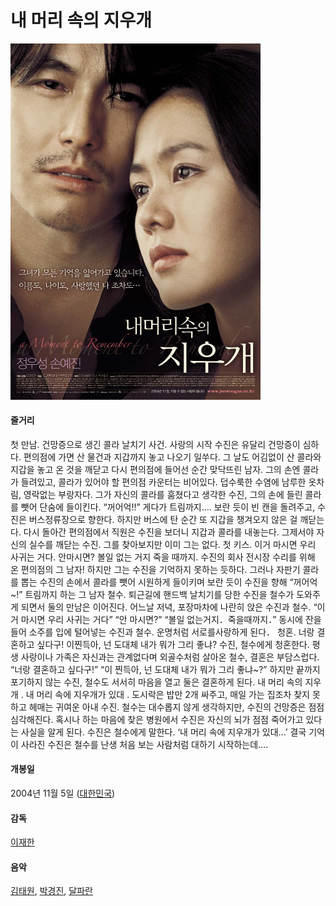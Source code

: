 # 내 머리 속의 지우개 

<img style="text-align: center" src="https://github.com/GeekInTheClass/MyFavoriteMovies/blob/master/img/AMomentToRemember.jpg" width="400px"/>

#### 줄거리

첫 만남. 건망증으로 생긴 콜라 날치기 사건. 사랑의 시작 수진은 유달리 건망증이 심하다. 편의점에 가면 산 물건과 지갑까지 놓고 나오기 일쑤다. 그 날도 어김없이 산 콜라와 지갑을 놓고 온 것을 깨닫고 다시 편의점에 들어선 순간 맞닥뜨린 남자. 그의 손엔 콜라가 들려있고, 콜라가 있어야 할 편의점 카운터는 비어있다. 덥수룩한 수염에 남루한 옷차림, 영락없는 부랑자다. 그가 자신의 콜라를 훔쳤다고 생각한 수진, 그의 손에 들린 콜라를 뺏어 단숨에 들이킨다. “꺼어억!!” 게다가 트림까지…. 보란 듯이 빈 캔을 돌려주고, 수진은 버스정류장으로 향한다. 하지만 버스에 탄 순간 또 지갑을 챙겨오지 않은 걸 깨닫는다. 다시 돌아간 편의점에서 직원은 수진을 보더니 지갑과 콜라를 내놓는다. 그제서야 자신의 실수를 깨닫는 수진. 그를 찾아보지만 이미 그는 없다. 첫 키스. 이거 마시면 우리 사귀는 거다. 안마시면? 볼일 없는 거지 죽을 때까지. 수진의 회사 전시장 수리를 위해 온 편의점의 그 남자! 하지만 그는 수진을 기억하지 못하는 듯하다. 그러나 자판기 콜라를 뽑는 수진의 손에서 콜라를 뺏어 시원하게 들이키며 보란 듯이 수진을 향해 “꺼어억~!” 트림까지 하는 그 남자 철수. 퇴근길에 핸드백 날치기를 당한 수진을 철수가 도와주게 되면서 둘의 만남은 이어진다. 어느날 저녁, 포장마차에 나란히 앉은 수진과 철수. “이거 마시면 우리 사귀는 거다” “안 마시면?” “볼일 없는거지．죽을때까지．” 동시에 잔을 들어 소주를 입에 털어넣는 수진과 철수. 운명처럼 서로를사랑하게 된다． 청혼. 너랑 결혼하고 싶다구! 이찐득아, 넌 도대체 내가 뭐가 그리 좋냐? 수진, 철수에게 청혼한다. 평생 사랑이나 가족은 자신과는 관계없다며 외골수처럼 살아온 철수, 결혼은 부담스럽다. “너랑 결혼하고 싶다구!” “이 찐득아, 넌 도대체 내가 뭐가 그리 좋냐~?” 하지만 끝까지 포기하지 않는 수진, 철수도 서서히 마음을 열고 둘은 결혼하게 된다. 내 머리 속의 지우개 . 내 머리 속에 지우개가 있대 . 도시락은 밥만 2개 싸주고, 매일 가는 집조차 찾지 못하고 헤매는 귀여운 아내 수진. 철수는 대수롭지 않게 생각하지만, 수진의 건망증은 점점 심각해진다. 혹시나 하는 마음에 찾은 병원에서 수진은 자신의 뇌가 점점 죽어가고 있다는 사실을 알게 된다. 수진은 철수에게 말한다. ‘내 머리 속에 지우개가 있대…’ 결국 기억이 사라진 수진은 철수를 난생 처음 보는 사람처럼 대하기 시작하는데….

#### 개봉일

2004년 11월 5일 ([대한민국](https://www.google.co.kr/search?espv=2&biw=1280&bih=703&q=%EB%8C%80%ED%95%9C%EB%AF%BC%EA%B5%AD&stick=H4sIAAAAAAAAAOPgE-LUz9U3MMvJLjJS4gAzC1OMtYyyk6300zJzcsGEVUlGamJJUWZyYo5CUWp6Zn6eQmJ5YlEqkJOTmlicqpCSWJIKABJNKL9LAAAA&sa=X&ved=0ahUKEwjf89HN_9nSAhXIVLwKHbhYBzYQmxMIiAEoATAU))

#### 감독

[이재한](https://www.google.co.kr/search?espv=2&biw=1280&bih=703&q=%EC%9D%B4%EC%9E%AC%ED%95%9C&stick=H4sIAAAAAAAAAOPgE-LUz9U3MMvJLjJS4gIxk1KKKsqKtMSyk6300zJzcsGEVUpmUWpySX4RAIPpL64xAAAA&sa=X&ved=0ahUKEwjf89HN_9nSAhXIVLwKHbhYBzYQmxMIjAEoATAV)

#### 음악

[김태원](https://www.google.co.kr/search?espv=2&biw=1280&bih=703&q=%EA%B9%80%ED%83%9C%EC%9B%90&stick=H4sIAAAAAAAAAOPgE-LUz9U3MMvJLjJS4gIxk4tSUrIqtISzk6300zJzcsGEVW5pcWYyAOn0gu0uAAAA&sa=X&ved=0ahUKEwjf89HN_9nSAhXIVLwKHbhYBzYQmxMIkAEoATAW), [박경진](https://www.google.co.kr/search?espv=2&biw=1280&bih=703&q=%EB%B0%95%EA%B2%BD%EC%A7%84&stick=H4sIAAAAAAAAAOPgE-LUz9U3MMvJLjJS4gIxy6vMspONtYSzk6300zJzcsGEVW5pcWYyADOJaMYuAAAA&sa=X&ved=0ahUKEwjf89HN_9nSAhXIVLwKHbhYBzYQmxMIkQEoAjAW), [달파란](https://www.google.co.kr/search?espv=2&biw=1280&bih=703&q=%EB%8B%AC%ED%8C%8C%EB%9E%80&stick=H4sIAAAAAAAAAOPgE-LUz9U3MMvJLjJS4gIxLVPKjcoytISzk6300zJzcsGEVW5pcWYyADX6U7cuAAAA&sa=X&ved=0ahUKEwjf89HN_9nSAhXIVLwKHbhYBzYQmxMIkgEoAzAW)
